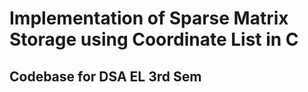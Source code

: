 # Implementation of Sparse Matrix Storage using Coordinate List in C

## Codebase for DSA EL 3rd Sem
